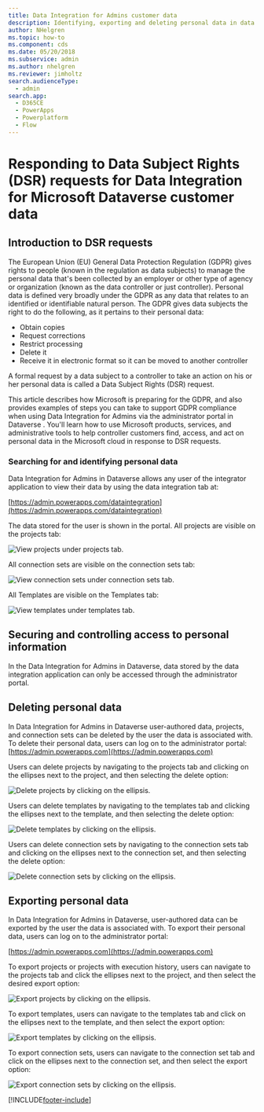 ```yaml
---
title: Data Integration for Admins customer data
description: Identifying, exporting and deleting personal data in data integration for Admins for Microsoft Dataverse
author: NHelgren
ms.topic: how-to
ms.component: cds
ms.date: 05/20/2018
ms.subservice: admin
ms.author: nhelgren
ms.reviewer: jimholtz
search.audienceType: 
  - admin
search.app:
  - D365CE
  - PowerApps
  - Powerplatform
  - Flow
---
```

# Responding to Data Subject Rights (DSR) requests for Data Integration for Microsoft Dataverse customer data

## Introduction to DSR requests

The European Union (EU) General Data Protection Regulation (GDPR) gives rights to people (known in the regulation as data subjects) to manage the personal data that's been collected by an employer or other type of agency or organization (known as the data controller or just controller). Personal data is defined very broadly under the GDPR as any data that relates to an identified or identifiable natural person. The GDPR gives data subjects the right to do the following, as it pertains to their personal data:

- Obtain copies
- Request corrections
- Restrict processing
- Delete it
- Receive it in electronic format so it can be moved to another controller

A formal request by a data subject to a controller to take an action on his or her personal data is called a Data Subject Rights (DSR) request.

This article describes how Microsoft is preparing for the GDPR, and also provides examples of steps you can take to support GDPR compliance when using Data Integration for Admins via the administrator portal in Dataverse . You'll learn how to use Microsoft products, services, and administrative tools to help controller customers find, access, and act on personal data in the Microsoft cloud in response to DSR requests.

### Searching for and identifying personal data

Data Integration for Admins in Dataverse allows any user of the integrator application to view their data by using the data integration tab at:

[https://admin.powerapps.com/dataintegration](https://admin.powerapps.com/dataintegration)

The data stored for the user is shown in the portal. All projects are visible on the projects tab:

![View projects under projects tab.](./media/data-integration-gdpr-dsr/projects-tab.png)

All connection sets are visible on the connection sets tab:

![View connection sets under connection sets tab.](./media/data-integration-gdpr-dsr/connections-tab.png)

All Templates are visible on the Templates tab:

![View templates under templates tab.](./media/data-integration-gdpr-dsr/templates-tab.png)

## Securing and controlling access to personal information

In the Data Integration for Admins in Dataverse, data stored by the data integration application can only be accessed through the administrator portal.

## Deleting personal data

In Data Integration for Admins in Dataverse user-authored data, projects, and connection sets can be deleted by the user the data is associated with. To delete their personal data, users can log on to the administrator portal: [https://admin.powerapps.com](https://admin.powerapps.com)

Users can delete projects by navigating to the projects tab and clicking on the ellipses next to the project, and then selecting the delete option:

![Delete projects by clicking on the ellipsis.](./media/data-integration-gdpr-dsr/projects-del.png)

Users can delete templates by navigating to the templates tab and clicking the ellipses next to the template, and then selecting the delete option:

![Delete templates by clicking on the ellipsis.](./media/data-integration-gdpr-dsr/templates-del.png)

Users can delete connection sets by navigating to the connection sets tab and clicking on the ellipses next to the connection set, and then selecting the delete option:

![Delete connection sets by clicking on the ellipsis.](./media/data-integration-gdpr-dsr/connsets-del.png)

## Exporting personal data

In Data Integration for Admins in Dataverse, user-authored data can be exported by the user the data is associated with. To export their personal data, users can log on to the administrator portal:

[https://admin.powerapps.com](https://admin.powerapps.com)

To export projects or projects with execution history, users can navigate to the projects tab and click the ellipses next to the project, and then select the desired export option:

![Export projects by clicking on the ellipsis.](./media/data-integration-gdpr-dsr/projects-exp.png)

To export templates, users can navigate to the templates tab and click on the ellipses next to the template, and then select the export option:

![Export templates by clicking on the ellipsis.](./media/data-integration-gdpr-dsr/templates-exp.png)

To export connection sets, users can navigate to the connection set tab and click on the ellipses next to the connection set, and then select the export option:

![Export connection sets by clicking on the ellipsis.](./media/data-integration-gdpr-dsr/connsets-exp.png)


[!INCLUDE[footer-include](../includes/footer-banner.md)]